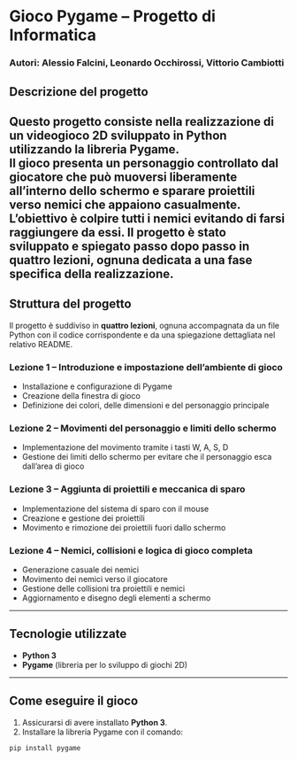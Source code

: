 # Gioco Pygame – Progetto di Informatica  
### Autori: Alessio Falcini, Leonardo Occhirossi, Vittorio Cambiotti
## Descrizione del progetto  
Questo progetto consiste nella realizzazione di un videogioco 2D sviluppato in **Python** utilizzando la libreria **Pygame**.  
Il gioco presenta un personaggio controllato dal giocatore che può muoversi liberamente all’interno dello schermo e sparare proiettili verso nemici che appaiono casualmente.  
L’obiettivo è colpire tutti i nemici evitando di farsi raggiungere da essi. Il progetto è stato sviluppato e spiegato passo dopo passo in quattro lezioni, ognuna dedicata a una fase specifica della realizzazione.
---
## Struttura del progetto  
Il progetto è suddiviso in **quattro lezioni**, ognuna accompagnata da un file Python con il codice corrispondente e da una spiegazione dettagliata nel relativo README.
### **Lezione 1 – Introduzione e impostazione dell’ambiente di gioco**  
- Installazione e configurazione di Pygame  
- Creazione della finestra di gioco  
- Definizione dei colori, delle dimensioni e del personaggio principale  
### **Lezione 2 – Movimenti del personaggio e limiti dello schermo**  
- Implementazione del movimento tramite i tasti W, A, S, D  
- Gestione dei limiti dello schermo per evitare che il personaggio esca dall’area di gioco  
### **Lezione 3 – Aggiunta di proiettili e meccanica di sparo**  
- Implementazione del sistema di sparo con il mouse  
- Creazione e gestione dei proiettili  
- Movimento e rimozione dei proiettili fuori dallo schermo  
### **Lezione 4 – Nemici, collisioni e logica di gioco completa**  
- Generazione casuale dei nemici  
- Movimento dei nemici verso il giocatore  
- Gestione delle collisioni tra proiettili e nemici  
- Aggiornamento e disegno degli elementi a schermo  
---
## Tecnologie utilizzate  
- **Python 3**  
- **Pygame** (libreria per lo sviluppo di giochi 2D)  
---
## Come eseguire il gioco  
1. Assicurarsi di avere installato **Python 3**.  
2. Installare la libreria Pygame con il comando:  
  ```bash
  pip install pygame

